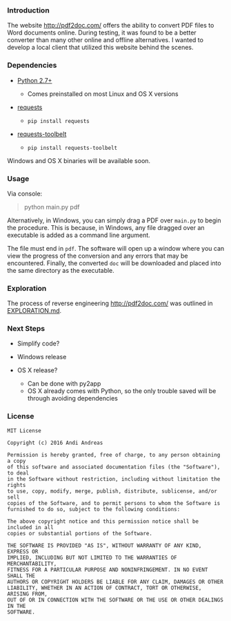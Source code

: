 ### Introduction

The website http://pdf2doc.com/ offers the ability to convert PDF files to Word documents online. During testing, it was found to be a better converter than many other online and offline alternatives. I wanted to develop a local client that utilized this website behind the scenes.

### Dependencies

* [Python 2.7+](https://www.python.org/downloads/)
	* Comes preinstalled on most Linux and OS X versions
* [requests](http://docs.python-requests.org/en/master/)
	* `pip install requests`

* [requests-toolbelt](https://github.com/sigmavirus24/requests-toolbelt)
	* `pip install requests-toolbelt`

Windows and OS X binaries will be available soon.

[//]: # "Make sure UI looks right!"

### Usage

Via console:
>python main.py pdf

Alternatively, in Windows, you can simply drag a PDF over `main.py` to begin the procedure. This is because, in Windows, any file dragged over an executable is added as a command line argument.

The file must end in `pdf`. The software will open up a window where you can view the progress of the conversion and any errors that may be encountered. Finally, the converted `doc` will be downloaded and placed into the same directory as the executable.

### Exploration

The process of reverse engineering http://pdf2doc.com/ was outlined in [EXPLORATION.md](/EXPLORATION.md).

### Next Steps

* Simplify code?

* Windows release

* OS X release?
	* Can be done with py2app
	* OS X already comes with Python, so the only trouble saved will be through avoiding dependencies

### License

```
MIT License

Copyright (c) 2016 Andi Andreas

Permission is hereby granted, free of charge, to any person obtaining a copy
of this software and associated documentation files (the "Software"), to deal
in the Software without restriction, including without limitation the rights
to use, copy, modify, merge, publish, distribute, sublicense, and/or sell
copies of the Software, and to permit persons to whom the Software is
furnished to do so, subject to the following conditions:

The above copyright notice and this permission notice shall be included in all
copies or substantial portions of the Software.

THE SOFTWARE IS PROVIDED "AS IS", WITHOUT WARRANTY OF ANY KIND, EXPRESS OR
IMPLIED, INCLUDING BUT NOT LIMITED TO THE WARRANTIES OF MERCHANTABILITY,
FITNESS FOR A PARTICULAR PURPOSE AND NONINFRINGEMENT. IN NO EVENT SHALL THE
AUTHORS OR COPYRIGHT HOLDERS BE LIABLE FOR ANY CLAIM, DAMAGES OR OTHER
LIABILITY, WHETHER IN AN ACTION OF CONTRACT, TORT OR OTHERWISE, ARISING FROM,
OUT OF OR IN CONNECTION WITH THE SOFTWARE OR THE USE OR OTHER DEALINGS IN THE
SOFTWARE.
```
